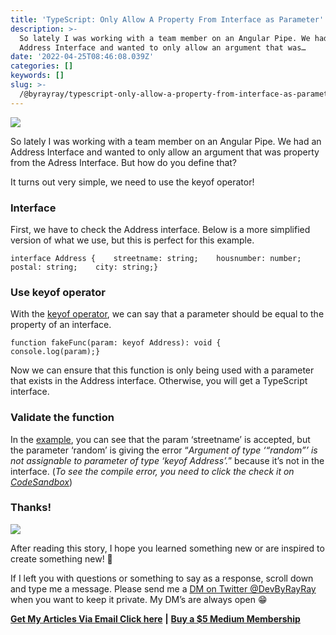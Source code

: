 ```yaml
---
title: 'TypeScript: Only Allow A Property From Interface as Parameter'
description: >-
  So lately I was working with a team member on an Angular Pipe. We had an
  Address Interface and wanted to only allow an argument that was…
date: '2022-04-25T08:46:08.039Z'
categories: []
keywords: []
slug: >-
  /@byrayray/typescript-only-allow-a-property-from-interface-as-parameter-58ff75f5d1c3
---
```


![](/Users/devbyrayray/Downloads/medium-export-a7b31d8cfbafc479a349e86525a0598d57555fb548cdfad5aa20f48d7b4db09d/posts/md_1664876347726/img/0__DDj3doC__JLqvXbKk.jpg)

So lately I was working with a team member on an Angular Pipe. We had an Address Interface and wanted to only allow an argument that was property from the Adress Interface. But how do you define that?

It turns out very simple, we need to use the keyof operator!

### Interface

First, we have to check the Address interface. Below is a more simplified version of what we use, but this is perfect for this example.

```
interface Address {    streetname: string;    housnumber: number;    postal: string;    city: string;}
```

### Use keyof operator

With the [keyof operator](https://www.typescriptlang.org/docs/handbook/2/keyof-types.html), we can say that a parameter should be equal to the property of an interface.

```
function fakeFunc(param: keyof Address): void {    console.log(param);}
```

Now we can ensure that this function is only being used with a parameter that exists in the Address interface. Otherwise, you will get a TypeScript interface.

### Validate the function

In the [example](https://codesandbox.io/embed/musing-haslett-eiyzup?expanddevtools=1&fontsize=14&hidenavigation=1&theme=dark&view=editor), you can see that the param ‘streetname’ is accepted, but the parameter ‘random’ is giving the error “_Argument of type ‘“random”’ is not assignable to parameter of type ‘keyof Address’._” because it’s not in the interface. (_To see the compile error, you need to click the check it on_ [_CodeSandbox_](https://codesandbox.io/embed/musing-haslett-eiyzup?expanddevtools=1&fontsize=14&hidenavigation=1&theme=dark&view=editor))

### Thanks!

![](/Users/devbyrayray/Downloads/medium-export-a7b31d8cfbafc479a349e86525a0598d57555fb548cdfad5aa20f48d7b4db09d/posts/md_1664876347726/img/0__dzPeN7i6oCb3qhFe.jpg)

After reading this story, I hope you learned something new or are inspired to create something new! 🤗

If I left you with questions or something to say as a response, scroll down and type me a message. Please send me a [DM on Twitter @DevByRayRay](https://twitter.com/@devbyrayray) when you want to keep it private. My DM’s are always open 😁

[**Get My Articles Via Email Click here**](https://byrayray.medium.com/subscribe) **|** [**Buy a $5 Medium Membership**](https://byrayray.medium.com/membership)